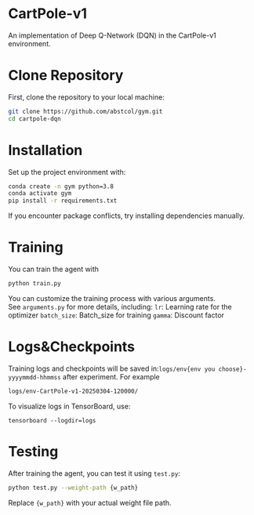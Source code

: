 # CartPole-v1
An implementation of Deep Q-Network (DQN) in the CartPole-v1 environment.

# Clone Repository 
First, clone the repository to your local machine: 
```bash 
git clone https://github.com/abstcol/gym.git 
cd cartpole-dqn
```

# Installation
Set up the project environment with:

```bash
conda create -n gym python=3.8  
conda activate gym 
pip install -r requirements.txt
```
If you encounter package conflicts, try installing dependencies manually.

# Training
You can train the agent with 
```bash
python train.py
```

You can customize the training process with various arguments.  
See `arguments.py` for more details, 
including:
`lr`: Learning rate for the optimizer
`batch_size`: Batch_size for training
`gamma`: Discount factor

# Logs&Checkpoints

Training logs and checkpoints will be saved in:`logs/env{env you choose}-yyyymmdd-hhmmss` after experiment.
For example
```bash
logs/env-CartPole-v1-20250304-120000/
```

To visualize logs in TensorBoard, use:
```
tensorboard --logdir=logs
```



# Testing
After training the agent, you can test it using `test.py`:
```bash
python test.py --weight-path {w_path}
```
Replace `{w_path}` with your actual weight file path.








<!--stackedit_data:
eyJoaXN0b3J5IjpbLTEzMTI0OTk4OTEsLTE3ODUxMzI1MDQsMT
QxNjA5NjQwOSwxMzU3MTExMjAzLDExNjQ1NDM3NzRdfQ==
-->